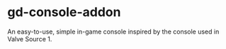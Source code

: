 # gd-console-addon
An easy-to-use, simple in-game console inspired by the console used in Valve Source 1.
